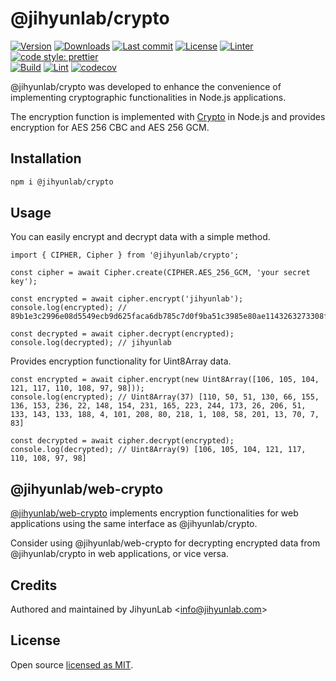# @jihyunlab/crypto

[![Version](https://img.shields.io/npm/v/@jihyunlab/crypto.svg?style=flat-square)](https://www.npmjs.com/package/@jihyunlab/crypto?activeTab=versions) [![Downloads](https://img.shields.io/npm/dt/@jihyunlab/crypto.svg?style=flat-square)](https://www.npmjs.com/package/@jihyunlab/crypto) [![Last commit](https://img.shields.io/github/last-commit/jihyunlab/crypto.svg?style=flat-square)](https://github.com/jihyunlab/crypto/graphs/commit-activity) [![License](https://img.shields.io/github/license/jihyunlab/crypto.svg?style=flat-square)](https://github.com/jihyunlab/crypto/blob/master/LICENSE) [![Linter](https://img.shields.io/badge/linter-eslint-blue?style=flat-square)](https://eslint.org) [![code style: prettier](https://img.shields.io/badge/code_style-prettier-ff69b4.svg?style=flat-square)](https://github.com/prettier/prettier)\
[![Build](https://github.com/jihyunlab/crypto/actions/workflows/build.yml/badge.svg)](https://github.com/jihyunlab/crypto/actions/workflows/build.yml) [![Lint](https://github.com/jihyunlab/crypto/actions/workflows/lint.yml/badge.svg)](https://github.com/jihyunlab/crypto/actions/workflows/lint.yml) [![codecov](https://codecov.io/gh/jihyunlab/crypto/graph/badge.svg?token=UW73ZNZY03)](https://codecov.io/gh/jihyunlab/crypto)

@jihyunlab/crypto was developed to enhance the convenience of implementing cryptographic functionalities in Node.js applications.

The encryption function is implemented with [Crypto](https://nodejs.org/api/crypto.html) in Node.js and provides encryption for AES 256 CBC and AES 256 GCM.

## Installation

```bash
npm i @jihyunlab/crypto
```

## Usage

You can easily encrypt and decrypt data with a simple method.

```
import { CIPHER, Cipher } from '@jihyunlab/crypto';

const cipher = await Cipher.create(CIPHER.AES_256_GCM, 'your secret key');

const encrypted = await cipher.encrypt('jihyunlab');
console.log(encrypted); // 89b1e3c2996e08d5549ecb9d625faca6db785c7d0f9ba51c3985e80ae1143263273308f5eb

const decrypted = await cipher.decrypt(encrypted);
console.log(decrypted); // jihyunlab
```

Provides encryption functionality for Uint8Array data.

```
const encrypted = await cipher.encrypt(new Uint8Array([106, 105, 104, 121, 117, 110, 108, 97, 98]));
console.log(encrypted); // Uint8Array(37) [110, 50, 51, 130, 66, 155, 136, 153, 236, 22, 148, 154, 231, 165, 223, 244, 173, 26, 206, 51, 133, 143, 133, 188, 4, 101, 208, 80, 218, 1, 108, 58, 201, 13, 70, 7, 83]

const decrypted = await cipher.decrypt(encrypted);
console.log(decrypted); // Uint8Array(9) [106, 105, 104, 121, 117, 110, 108, 97, 98]
```

## @jihyunlab/web-crypto

[@jihyunlab/web-crypto](https://www.npmjs.com/package/@jihyunlab/web-crypto) implements encryption functionalities for web applications using the same interface as @jihyunlab/crypto.

Consider using @jihyunlab/web-crypto for decrypting encrypted data from @jihyunlab/crypto in web applications, or vice versa.

## Credits

Authored and maintained by JihyunLab <<info@jihyunlab.com>>

## License

Open source [licensed as MIT](https://github.com/jihyunlab/crypto/blob/master/LICENSE).
